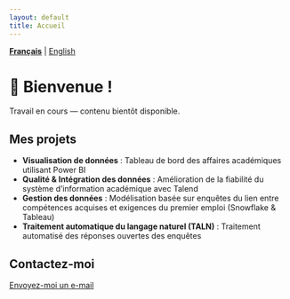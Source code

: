 ```yaml
---
layout: default
title: Accueil
---
```


<nav>
  <a href="#" id="link-fr" style="font-weight:bold;">Français</a> |
  <a href="#" id="link-en">English</a>
</nav>

<div id="fr" style="display:block;" markdown="1">
  
# 👋 Bienvenue !

Travail en cours — contenu bientôt disponible.

## Mes projets

- **Visualisation de données** : Tableau de bord des affaires académiques utilisant Power BI  
- **Qualité & Intégration des données** : Amélioration de la fiabilité du système d’information académique avec Talend  
- **Gestion des données** : Modélisation basée sur enquêtes du lien entre compétences acquises et exigences du premier emploi (Snowflake & Tableau)  
- **Traitement automatique du langage naturel (TALN)** : Traitement automatisé des réponses ouvertes des enquêtes  

## Contactez-moi

[Envoyez-moi un e-mail](mailto:nadia.medjdoub@hotmail.com)

</div>

<div id="en" style="display:none;" markdown="1">

# 👋 Welcome!

Work in progress — content coming soon.

## My projects

- **Data Visualization**: Academic Affairs Dashboard using Power BI  
- **Data Quality & Integration**: Improved reliability of the Academic Information System using Talend  
- **Data Management**: Survey-based modeling of the match between student-acquired skills and first job requirements (Snowflake & Tableau)  
- **Natural Language Processing (NLP)**: Automated processing of open-ended survey responses

## Contact me

[Send me an email](mailto:nadia.medjdoub@hotmail.com)

</div>

<script>
  document.addEventListener("DOMContentLoaded", function() {
    const linkFr = document.getElementById('link-fr');
    const linkEn = document.getElementById('link-en');
    const fr = document.getElementById('fr');
    const en = document.getElementById('en');

    linkFr.addEventListener('click', function(e) {
      e.preventDefault();
      fr.style.display = 'block';
      en.style.display = 'none';
      linkFr.style.fontWeight = 'bold';
      linkEn.style.fontWeight = 'normal';
    });

    linkEn.addEventListener('click', function(e) {
      e.preventDefault();
      en.style.display = 'block';
      fr.style.display = 'none';
      linkEn.style.fontWeight = 'bold';
      linkFr.style.fontWeight = 'normal';
    });
  });
</script>

